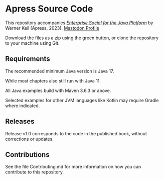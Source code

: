 # Apress Source Code

This repository accompanies [*Enterprise Social for the Java Platform*](https://link.springer.com/book/10.1007/978-1-4842-9571-7) by Werner Keil (Apress, 2023).
[Mastodon Profile](https://jvm.social/@enterprisebook)

[comment]: #cover

Download the files as a zip using the green button, or clone the repository to your machine using Git.

## Requirements

The recommended minimum Java version is Java 17.

While most chapters also still run with Java 11.

All Java examples build with Maven 3.6.3 or above.

Selected examples for other JVM languages like Kotlin may require Gradle where indicated.

## Releases

Release v1.0 corresponds to the code in the published book, without corrections or updates.

## Contributions

See the file Contributing.md for more information on how you can contribute to this repository.
